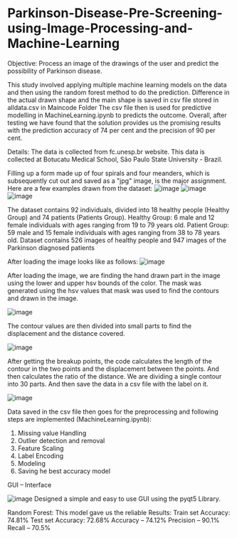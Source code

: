 # Parkinson-Disease-Pre-Screening-using-Image-Processing-and-Machine-Learning

Objective:
Process an image of the drawings of the user and predict the possibility of Parkinson disease.

This study involved applying multiple machine learning models on the data and then using the random forest method to do the prediction.
Difference in the actual drawn shape and the main shape is saved in csv file stored in alldata.csv in Maincode Folder
The csv file then is used for predictive modelling in MachineLearning.ipynb to predicts the outcome.
Overall, after testing we have found that the solution provides us the promising results with the prediction accuracy of 74 per cent and the precision of 90 per cent. 

Details:
The data is collected from fc.unesp.br website. This data is collected at Botucatu Medical School, São Paulo State University - Brazil. 


Filling up a form made up of four spirals and four meanders, which is subsequently cut out and saved as a "jpg" image, is the major assignment. Here are a few examples drawn from the dataset:
![image](https://github.com/nikhilbaad1/Parkinson-Disease-Pre-Screening-using-Image-Processing-and-Machine-Learning/assets/47523576/023a8fcb-eb37-4b06-a2ca-44e7cff6fdeb)
![image](https://github.com/nikhilbaad1/Parkinson-Disease-Pre-Screening-using-Image-Processing-and-Machine-Learning/assets/47523576/694a4373-e902-471b-bf7e-4c39ad45f7c7)
![image](https://github.com/nikhilbaad1/Parkinson-Disease-Pre-Screening-using-Image-Processing-and-Machine-Learning/assets/47523576/29d480dd-3f68-4478-a2ae-b9e6b8708e14)

The dataset contains 92 individuals, divided into 18 healthy people (Healthy Group) and 74 patients (Patients Group).
Healthy Group: 6 male and 12 female individuals with ages ranging from 19 to 79 years old.
Patient Group: 59 male and 15 female individuals with ages ranging from 38 to 78 years old.
Dataset contains 526 images of healthy people and 947 images of the Parkinson diagnosed patients


After loading the image looks like as follows:
![image](https://github.com/nikhilbaad1/Parkinson-Disease-Pre-Screening-using-Image-Processing-and-Machine-Learning/assets/47523576/7b0231dd-2824-48b5-a234-67aad44ef4f6)

After loading the image, we are finding the hand drawn part in the image using the lower and upper hsv bounds of the color. The mask was generated using the hsv values that mask was used to find the contours and drawn in the image.

![image](https://github.com/nikhilbaad1/Parkinson-Disease-Pre-Screening-using-Image-Processing-and-Machine-Learning/assets/47523576/7a746e52-8bac-4e06-b60f-89cca305b71b)

The contour values are then divided into small parts to find the displacement and the distance covered. 

![image](https://github.com/nikhilbaad1/Parkinson-Disease-Pre-Screening-using-Image-Processing-and-Machine-Learning/assets/47523576/7a22482e-8f11-4462-8514-cfc73309d900)

After getting the breakup points, the code calculates the length of the contour in the two points and the displacement between the points. And then calculates the ratio of the distance. We are dividing a single contour into 30 parts. And then save the data in a csv file with the label on it. 

![image](https://github.com/nikhilbaad1/Parkinson-Disease-Pre-Screening-using-Image-Processing-and-Machine-Learning/assets/47523576/71e91a74-ae8d-46dc-996d-e7fb43dbaa7d)

Data saved in the csv file then goes for the preprocessing and following steps are implemented (MachineLearning.ipynb):
1.	Missing value Handling 
2.	Outlier detection and removal
3.	Feature Scaling 
4.	Label Encoding
5.	Modeling
6.	Saving he best accuracy model


GUI – Interface

![image](https://github.com/nikhilbaad1/Parkinson-Disease-Pre-Screening-using-Image-Processing-and-Machine-Learning/assets/47523576/0392a7ed-87dc-44a8-87d8-caf4cc0cbcc6)
Designed a simple and easy to use GUI using the pyqt5 Library. 

Random Forest:  This model gave us the reliable 
Results: 
Train set Accuracy: 74.81%
Test set Accuracy: 72.68%
Accuracy – 74.12%
Precision – 90.1%
Recall – 70.5%
